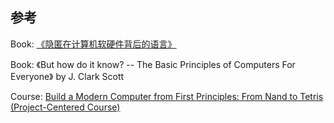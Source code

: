 

















##  参考
Book: [《隐匿在计算机软硬件背后的语言》](https://book.douban.com/subject/4822685/)  

Book: 《But how do it know? -- The Basic Principles of Computers For Everyone》 by J. Clark Scott

Course: [Build a Modern Computer from First Principles: From Nand to Tetris (Project-Centered Course)](https://www.coursera.org/learn/build-a-computer/home/welcome)
